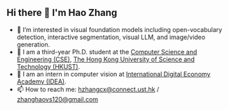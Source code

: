 ## Hi there 👋 I'm Hao Zhang


- 🌱 I’m interested in visual foundation models including open-vocabulary detection, interactive segmentation, visual LLM, and image/video generation.
- 🏫 I am a third-year Ph.D. student at the [Computer Science and Engineering (CSE)](https://cse.hkust.edu.hk/), [The Hong Kong University of Science and Technology (HKUST)](https://hkust.edu.hk/).
- 🔭 I am an intern in computer vision at [International Digital Economy Academy (IDEA)](https://idea.edu.cn/).
- 📫 How to reach me: hzhangcx@connect.ust.hk / zhanghaovs120@gmail.com
<!-- [![hao-zhang's GitHub stats](https://github-readme-stats.vercel.app/api?username=HaoZhang534&theme=tokyonight&show_icons=true)](https://github.com/anuraghazra/github-readme-stats) -->

<!--
Related source is copied from: https://kilienazure.com/github-profile-readme/
-->

